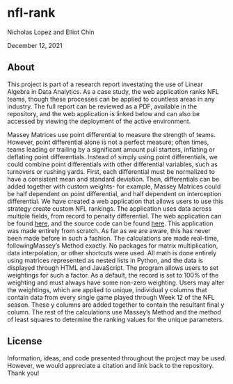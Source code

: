 # nfl-rank
Nicholas Lopez and Elliot Chin

December 12, 2021

## About
This project is part of a research report investating the use of Linear Algebra in Data Analytics. As a case study, the web application ranks NFL teams, though these processes can be applied to countless areas in any industry. The full report can be reviewed as a PDF, available in the repository, and the web application is linked below and can also be accessed by viewing the deployment of the active environment.

Massey Matrices use point differential to measure the strength of teams. However, point differential alone is not a perfect measure; often times, teams leading or trailing by a significant amount pull starters, inflating or deflating point differentials. Instead of simply using point differentials, we could combine point differentials with other differential variables, such as turnovers or rushing yards. First, each differential must be normalized to have a consistent mean and standard deviation. Then, differentials can be added together with custom weights- for example, Massey Matrices could be half dependent on point differential, and half dependent on interception differential. We have created a web application that allows users to use this strategy create custom NFL rankings. The application uses data across multiple fields, from record to penalty differential. The web application can be found [here](http://nflrank.herokuapp.com/), and the source code can be found [here](https://github.com/nrlopez03/nflrank). This application was made entirely from scratch. As far as we are aware, this has never been made before in such a fashion. The calculations are made real-time, followingMassey’s Method exactly. No packages for matrix multiplication, data interpolation, or other shortcuts were used. All math is done entirely using matrices represented as nested lists in Python, and the data is displayed through HTML and JavaScript. The program allows users to set weightings for such a factor. As a default, the record is set to 100% of the weighting and must always have some non-zero weighting. Users may alter the weightings, which are applied to unique, individual y columns that contain data from every single game played through Week 12 of the NFL season. These y columns are added together to contain the resultant final y column. The rest of the calculations use Massey’s Method and the method of least squares to determine the ranking values for the unique parameters.

## License
Information, ideas, and code presented throughout the project may be used. However, we would appreciate a citation and link back to the repository. Thank you! 